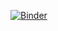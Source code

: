 [![Binder](https://mybinder.org/badge_logo.svg)](https://mybinder.org/v2/gh/switchingkeyboards/algotrade/HEAD)
